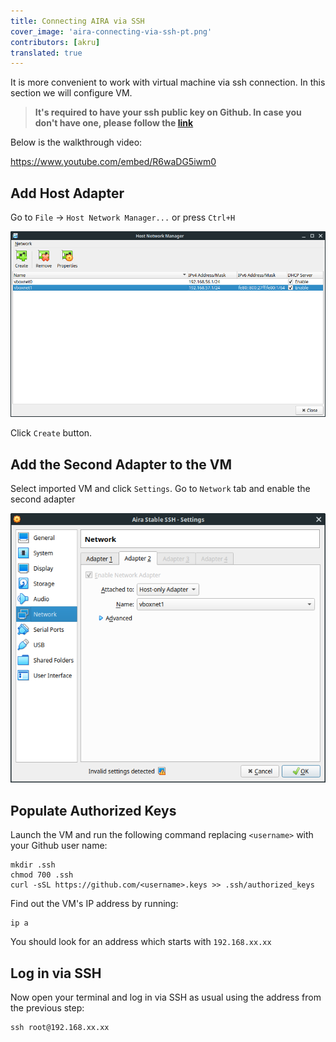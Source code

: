 ```yaml
---
title: Connecting AIRA via SSH
cover_image: 'aira-connecting-via-ssh-pt.png' 
contributors: [akru]
translated: true
---
```


It is more convenient to work with virtual machine via ssh connection. In this section we will configure VM.

> **It's required to have your ssh public key on Github. In case you don't have one, please follow the [link](https://help.github.com/articles/adding-a-new-ssh-key-to-your-github-account/)**

Below is the walkthrough video:

https://www.youtube.com/embed/R6waDG5iwm0

## Add Host Adapter

Go to `File` -> `Host Network Manager...` or press `Ctrl+H`

![VirtualBox Network Manager](../images/virtualbox_network_manager.png "VirtualBox Network Manager")

Click `Create` button.

## Add the Second Adapter to the VM

Select imported VM and click `Settings`. Go to `Network` tab and enable the second adapter

![Add Second Adapter](../images/add_second_adapter_to_vm.png "Add Second Adapter")

## Populate Authorized Keys

Launch the VM and run the following command replacing `<username>` with your Github user name:

```
mkdir .ssh
chmod 700 .ssh
curl -sSL https://github.com/<username>.keys >> .ssh/authorized_keys
```

Find out the VM's IP address by running:

```
ip a
```

You should look for an address which starts with `192.168.xx.xx`

## Log in via SSH

Now open your terminal and log in via SSH as usual using the address from the previous step:

```
ssh root@192.168.xx.xx
```
